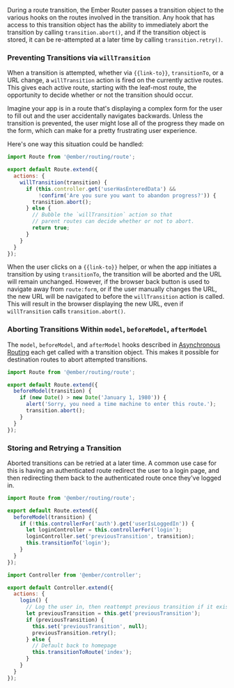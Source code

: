 During a route transition, the Ember Router passes a transition
object to the various hooks on the routes involved in the transition.
Any hook that has access to this transition object has the ability
to immediately abort the transition by calling `transition.abort()`,
and if the transition object is stored, it can be re-attempted at a
later time by calling `transition.retry()`.

### Preventing Transitions via `willTransition`

When a transition is attempted, whether via `{{link-to}}`, `transitionTo`,
or a URL change, a `willTransition` action is fired on the currently
active routes. This gives each active route, starting with the leaf-most
route, the opportunity to decide whether or not the transition should occur.

Imagine your app is in a route that's displaying a complex form for the user
to fill out and the user accidentally navigates backwards. Unless the
transition is prevented, the user might lose all of the progress they
made on the form, which can make for a pretty frustrating user experience.

Here's one way this situation could be handled:

```app/routes/form.js
import Route from '@ember/routing/route';

export default Route.extend({
  actions: {
    willTransition(transition) {
      if (this.controller.get('userHasEnteredData') &&
          !confirm('Are you sure you want to abandon progress?')) {
        transition.abort();
      } else {
        // Bubble the `willTransition` action so that
        // parent routes can decide whether or not to abort.
        return true;
      }
    }
  }
});
```

When the user clicks on a `{{link-to}}` helper, or when the app initiates a
transition by using `transitionTo`, the transition will be aborted and the URL
will remain unchanged. However, if the browser back button is used to
navigate away from `route:form`, or if the user manually changes the URL, the
new URL will be navigated to before the `willTransition` action is
called. This will result in the browser displaying the new URL, even if
`willTransition` calls `transition.abort()`.

### Aborting Transitions Within `model`, `beforeModel`, `afterModel`

The `model`, `beforeModel`, and `afterModel` hooks described in
[Asynchronous Routing](../asynchronous-routing/)
each get called with a transition object. This makes it possible for
destination routes to abort attempted transitions.

```app/routes/disco.js
import Route from '@ember/routing/route';

export default Route.extend({
  beforeModel(transition) {
    if (new Date() > new Date('January 1, 1980')) {
      alert('Sorry, you need a time machine to enter this route.');
      transition.abort();
    }
  }
});
```

### Storing and Retrying a Transition

Aborted transitions can be retried at a later time. A common use case
for this is having an authenticated route redirect the user to a login
page, and then redirecting them back to the authenticated route once
they've logged in.

```app/routes/some-authenticated.js
import Route from '@ember/routing/route';

export default Route.extend({
  beforeModel(transition) {
    if (!this.controllerFor('auth').get('userIsLoggedIn')) {
      let loginController = this.controllerFor('login');
      loginController.set('previousTransition', transition);
      this.transitionTo('login');
    }
  }
});
```

```app/controllers/login.js
import Controller from '@ember/controller';

export default Controller.extend({
  actions: {
    login() {
      // Log the user in, then reattempt previous transition if it exists.
      let previousTransition = this.get('previousTransition');
      if (previousTransition) {
        this.set('previousTransition', null);
        previousTransition.retry();
      } else {
        // Default back to homepage
        this.transitionToRoute('index');
      }
    }
  }
});
```
